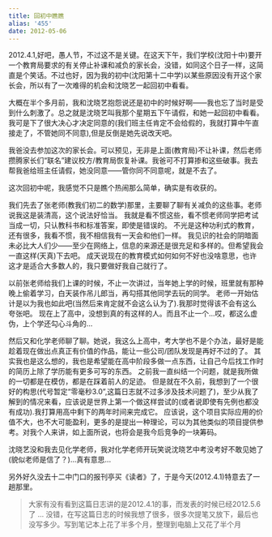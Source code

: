 ```yaml
---
title: 回初中瞧瞧
alias: '455'
date: 2012-05-06
---
```


2012.4.1,好吧，愚人节，不过这不是关键。在这天下午，我们学校(沈阳十中)要开一个教育局要求的有关停止补课和减负的家长会，没错，如同这个日子一样，这简直是个笑话。不过也好，因为我的初中(沈阳第十二中学)以某些原因没有开这个家长会，所以有了一次难得的机会和沈晓艺一起回初中看看。

大概在半个多月前，我和沈晓艺抱怨说还是初中的时候好啊——我也忘了当时是受到什么刺激了。总之就是沈晓艺叫我那个星期五下午请假，和她一起回初中看看。我可是下了很大决心才决定同意的(我们班主任肯定不会给假的，我就打算中午直接走了，不管她同不同意),但是反倒是她先说改天吧。

我爸没去参加这次的家长会。可以预见，无非是上面(教育局)不让补课，然后老师攒腾家长们“联名”建议校方/教育局恢复补课。我爸可不打算掺和这些破事。我去帮我爸给班主任请假，她没同意——管你同不同意呢，就是不去了。

这次回初中呢，我感觉不只是瞧个热闹那么简单，确实是有收获的。

我们先去了张老师(教我们初二的数学)那里，主要聊了聊有关减负的这些事。老师说我这是装清高，这个说法好恰当。
我就是看不惯这些，看不惯老师同学把考试当成一切，只认教科书和标准答案，即使是错误的。
不光是这种功利式的教育，还有很多，我看不惯，我不相信我有一天会和他们一样。
我见识的社会的阴暗面未必比大人们少——至少在网络上，信息的来源还是很充足和多样的。但希望我会一直这样(天真)下去吧。
成天说现在的教育模式如何如何不好也没啥意思，也许这才是适合大多数人的，我只要做好我自己就行了。

以前张老师给我们上课的时候，不止一次讲过，当年她上学的时候，班里就有那种晚上偷着学习，白天装作吊儿郎当，再勾搭其他同学去玩的同学。
老师一开始估计是以为我也如此吧(当然后来肯定就不会这么认为了).我那时觉得该不会有这么夸张吧。
现在上了高中，没想到真的有这样的人。而且不止一个...哎，都这么虚伪，上个学还勾心斗角的...

然后又和化学老师聊了聊。她说，我这么上高中，考大学也不是个办法，最好是能趁着现在做出点真正有价值的作品，能让一些公司/团队发现是再好不过的了。
其实我也是这么想的，我也是希望能在高中阶段多做一点东西，让自己今后找工作时的简历上除了学历能有更多可写的东西。
之前我一直纠结一个问题，就是我所做的一切都是在模仿，都是在踩着前人的足迹。
但是就在不久前，我想到了一个很好的构思(代号暂定“零毫秒3.0”,这篇日志就不过多涉及技术问题了)，至少从我了解到的情况来看，应该说是世界上第一个做这样尝试的(或者说即使有先例也都没有成功).我打算用高中剩下的两年时间来完成它。
应该说，这个项目实际应用的价值不大，也不大可能盈利，更多的是提出一种理论，可以为其他类似的项目提供参考。对我个人来讲，如上面所说，也将会是我今后竞争的一块筹码。

沈晓艺没和我去见化学老师，我对化学老师开玩笑说沈晓艺中考没考好不敢见她了(貌似老师是信了？)...真有意思...

另外好久没去十二中门口的报刊亭买《读者》了，于是今天(2012.4.1)特意去了一趟那里。
> 大家有没有看到这篇日志讲的是2012.4.1的事，而发表的时候已经2012.5.6了 ... 没错，在写这篇日志的时候我想了很多，很多次提笔又放下，最后也没写多少。写到笔记本上花了半多个月，整理到电脑上又花了半个月
